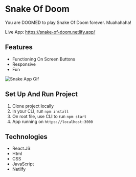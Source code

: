 # Snake Of Doom

You are DOOMED to play Snake Of Doom forever.  Muahahaha!

Live App: https://snake-of-doom.netlify.app/

## Features

- Functioning On Screen Buttons
- Responsive
- Fun

![Snake App Gif](./src/images/SnakeOfDoom.gif)

## Set Up And Run Project

1. Clone project locally
2. In your CLI, run `npm install`
4. On root file, use CLI to run `npm start`
5. App running on `https://localhost:3000`

## Technologies

- React.JS
- Html
- CSS
- JavaScript
- Netlify
